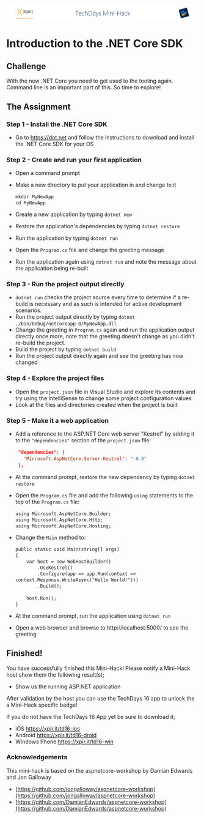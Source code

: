 ![Xpirit TechDays MiniHack Banner](../HackBanner-s.png)
# Introduction to the .NET Core SDK #

## Challenge ##
With the new .NET Core you need to get used to the tooling again. Command line is an important part of this. So time to explore!

## The Assignment ##

### Step 1 - Install the .NET Core SDK ###
- Go to https://dot.net and follow the instructions to download and install the .NET Core SDK for your OS

### Step 2 - Create and run your first application ###
- Open a command prompt
- Make a new directory to put your application in and change to it

   ```
   mkdir MyNewApp
   cd MyNewApp
   ```
- Create a new application by typing `dotnet new`
- Restore the application's dependencies by typing `dotnet restore`
- Run the application by typing `dotnet run`
- Open the `Program.cs` file and change the greeting message
- Run the application again using `dotnet run` and note the message about the application being re-built

### Step 3 - Run the project output directly ###
- `dotnet run` checks the project source every time to determine if a re-build is necessary and as such is intended for active development scenarios.
- Run the project output directly by typing `dotnet ./bin/Debug/netcoreapp-0/MyNewApp.dll`
- Change the greeting in `Program.cs` again and run the application output directly once more, note that the greeting doesn't change as you didn't re-build the project.
- Build the project by typing `dotnet build`
- Run the project output directly again and see the greeting has now changed 

### Step 4 - Explore the project files ###
- Open the `project.json` file in Visual Studio and explore its contents and try using the IntelliSense to change some project configuration values
- Look at the files and directories created when the project is built

### Step 5 - Make it a web application ###
- Add a reference to the ASP.NET Core web server "Kestrel" by adding it to the `"dependencies"` section of the `project.json` file:
   
   ```json
    "dependencies": {
      "Microsoft.AspNetCore.Server.Kestrel": "-0.0"
    },   
   ```

- At the command prompt, restore the new dependency by typing `dotnet restore`
- Open the `Program.cs` file and add the following `using` statements to the top of the `Program.cs` file:

   ```CSharp
   using Microsoft.AspNetCore.Builder;
   using Microsoft.AspNetCore.Http;
   using Microsoft.AspNetCore.Hosting;
   ```
- Change the `Main` method to:

   ```CSharp
   public static void Main(string[] args)
   {
       var host = new WebHostBuilder()
           .UseKestrel()
           .Configure(app => app.Run(context => context.Response.WriteAsync("Hello World!")))
           .Build();

       host.Run();
   }
   ```
- At the command prompt, run the application using `dotnet run`
- Open a web browser and browse to http://localhost:5000/ to see the greeting


## Finished! ##
You have successfully finished this Mini-Hack! Please notify a Mini-Hack host show them the following result(s);

- Show us the running ASP.NET application

After validation by the host you can use the TechDays 16 app to unlock the a Mini-Hack specific badge!

If you do not have the TechDays 16 App yet be sure to download it;
- iOS <https://xpir.it/td16-ios>
- Android <https://xpir.it/td16-droid>
- Windows Phone <https://xpir.it/td16-win>

### Acknowledgements ###
This mini-hack is based on the aspnetcore-workshop by Damian Edwards and Jon Galloway 

- [https://github.com/jongalloway/aspnetcore-workshop](https://github.com/jongalloway/aspnetcore-workshop)
- [https://github.com/DamianEdwards/aspnetcore-workshop](https://github.com/DamianEdwards/aspnetcore-workshop)